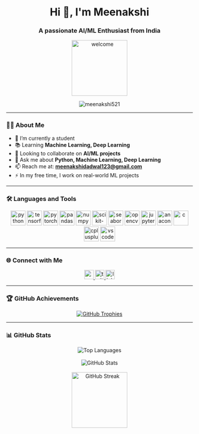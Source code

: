 <h1 align="center">Hi 👋, I'm Meenakshi</h1>
<h3 align="center">A passionate AI/ML Enthusiast from India</h3>

<div align="center">
  <img height="150" src="https://media.giphy.com/media/M9gbBd9nbDrOTu1Mqx/giphy.gif" alt="welcome" />
</div>

<p align="center">
  <img src="https://komarev.com/ghpvc/?username=meenakshi521&label=Profile%20views&color=0e75b6&style=flat" alt="meenakshi521" />
</p>

---

### 👩‍💻 About Me

- 🔭 I’m currently a student  
- 📚 Learning **Machine Learning, Deep Learning**  
- 🤝 Looking to collaborate on **AI/ML projects**  
- 💬 Ask me about **Python, Machine Learning, Deep Learning**  
- 📫 Reach me at: **meenakshidadwal123@gmail.com**  
- ⚡ In my free time, I work on real-world ML projects

---

### 🛠 Languages and Tools

<div align="center">
  <img src="https://cdn.jsdelivr.net/gh/devicons/devicon/icons/python/python-original.svg" height="40" alt="python" />
  <img src="https://cdn.jsdelivr.net/gh/devicons/devicon/icons/tensorflow/tensorflow-original.svg" height="40" alt="tensorflow" />
  <img src="https://cdn.jsdelivr.net/gh/devicons/devicon/icons/pytorch/pytorch-original.svg" height="40" alt="pytorch" />
  <img src="https://cdn.jsdelivr.net/gh/devicons/devicon/icons/pandas/pandas-original.svg" height="40" alt="pandas" />
  <img src="https://cdn.jsdelivr.net/gh/devicons/devicon/icons/numpy/numpy-original.svg" height="40" alt="numpy" />
  <img src="https://cdn.jsdelivr.net/gh/devicons/devicon/icons/scikit-learn/scikit-learn-original.svg" height="40" alt="scikit-learn" />
  <img src="https://cdn.jsdelivr.net/gh/devicons/devicon/icons/seaborn/seaborn-original.svg" height="40" alt="seaborn" />
  <img src="https://cdn.jsdelivr.net/gh/devicons/devicon/icons/opencv/opencv-original.svg" height="40" alt="opencv" />
  <img src="https://cdn.jsdelivr.net/gh/devicons/devicon/icons/jupyter/jupyter-original.svg" height="40" alt="jupyter" />
  <img src="https://cdn.jsdelivr.net/gh/devicons/devicon/icons/anaconda/anaconda-original.svg" height="40" alt="anaconda" />
  <img src="https://cdn.jsdelivr.net/gh/devicons/devicon/icons/c/c-original.svg" height="40" alt="c" />
  <img src="https://cdn.jsdelivr.net/gh/devicons/devicon/icons/cplusplus/cplusplus-original.svg" height="40" alt="cplusplus" />
  <img src="https://cdn.jsdelivr.net/gh/devicons/devicon/icons/vscode/vscode-original.svg" height="40" alt="vscode" />
</div>

---

### 🌐 Connect with Me

<div align="center">
  <a href="mailto:meenakshidadwal123@gmail.com">
    <img src="https://img.shields.io/static/v1?message=Gmail&logo=gmail&label=&color=D14836&logoColor=white&labelColor=&style=for-the-badge" height="25" alt="gmail" />
  </a>
  <a href="https://twitter.com/meenakshi" target="_blank">
    <img src="https://img.shields.io/static/v1?message=Twitter&logo=twitter&label=&color=1DA1F2&logoColor=white&labelColor=&style=for-the-badge" height="25" alt="twitter" />
  </a>
  <a href="https://linkedin.com/in/meenakshi dadwal" target="_blank">
    <img src="https://img.shields.io/static/v1?message=LinkedIn&logo=linkedin&label=&color=0077B5&logoColor=white&labelColor=&style=for-the-badge" height="25" alt="linkedin" />
  </a>
</div>

---

### 🏆 GitHub Achievements

<div align="center">
  <a href="https://github.com/ryo-ma/github-profile-trophy">
    <img src="https://github-profile-trophy.vercel.app/?username=meenakshi521&theme=dracula&row=1&column=6" alt="GitHub Trophies" />
  </a>
</div>

---

### 📊 GitHub Stats

<div align="center">
  <img src="https://github-readme-stats.vercel.app/api/top-langs?username=meenakshi521&show_icons=true&locale=en&layout=compact&theme=dracula" alt="Top Languages" />
  <br><br>
  <img src="https://github-readme-stats.vercel.app/api?username=meenakshi521&show_icons=true&locale=en&theme=dracula" alt="GitHub Stats" />
  <br><br>
  <img src="https://streak-stats.demolab.com?user=meenakshi521&locale=en&mode=daily&theme=dracula&hide_border=false&border_radius=5" height="150" alt="GitHub Streak" />
</div>

